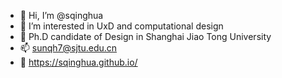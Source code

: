 - 👋 Hi, I’m @sqinghua
- 👀 I’m interested in UxD and computational design
- 🌱 Ph.D candidate of Design in Shanghai Jiao Tong University
- 📫 sunqh7@sjtu.edu.cn
- 📝 https://sqinghua.github.io/
<!---
sqinghua/sqinghua is a ✨ special ✨ repository because its `README.md` (this file) appears on your GitHub profile.
You can click the Preview link to take a look at your changes.
- 💞️ I’m looking to collaborate with other majors who interested in my research direction
--->
